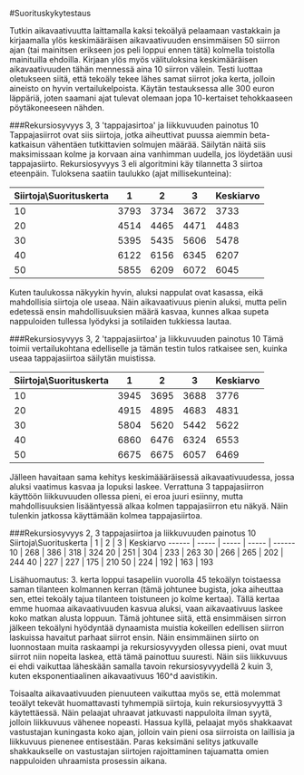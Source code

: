 #Suorituskykytestaus

Tutkin aikavaativuutta laittamalla kaksi tekoälyä pelaamaan vastakkain ja kirjaamalla ylös keskimääräisen aikavaativuuden ensimmäisen 50 siirron ajan (tai mainitsen erikseen jos peli loppui ennen tätä) kolmella toistolla mainituilla ehdoilla. Kirjaan ylös myös välituloksina keskimääräisen aikavaativuuden tähän mennessä aina 10 siirron välein. Testi luottaa oletukseen siitä, että tekoäly tekee lähes samat siirrot joka kerta, jolloin aineisto on hyvin vertailukelpoista. Käytän testauksessa alle 300 euron läppäriä, joten saamani ajat tulevat olemaan jopa 10-kertaiset tehokkaaseen pöytäkoneeseen nähden. 

###Rekursiosyvyys 3, 3 'tappajasirtoa' ja liikkuvuuden painotus 10
Tappajasiirrot ovat siis siirtoja, jotka aiheuttivat puussa aiemmin beta-katkaisun vähentäen tutkittavien solmujen määrää. Säilytän näitä siis maksimissaan kolme ja korvaan aina vanhimman uudella, jos löydetään uusi tappajasiirto. Rekursiosyvyys 3 eli algoritmini käy tilannetta 3 siirtoa eteenpäin. Tuloksena saatiin taulukko (ajat millisekunteina):

Siirtoja\Suorituskerta | 1 | 2 | 3 | Keskiarvo
------ | ----- | ----- | ----- | ------
10 | 3793 | 3734 | 3672 | 3733
20 | 4514 | 4465 | 4471 | 4483
30 | 5395 | 5435 | 5606 | 5478
40 | 6122 | 6156 | 6345 | 6207
50 | 5855 | 6209 | 6072 | 6045

Kuten taulukossa näkyykin hyvin, aluksi nappulat ovat kasassa, eikä mahdollisia siirtoja ole useaa. Näin aikavaativuus pienin aluksi, mutta pelin edetessä ensin mahdollisuuksien määrä kasvaa, kunnes alkaa supeta nappuloiden tullessa lyödyksi ja sotilaiden tukkiessa lautaa.

###Rekursiosyvyys 3, 2 'tappajasiirtoa' ja liikkuvuuden painotus 10
Tämä toimii vertailukohtana edelliselle ja tämän testin tulos ratkaisee sen, kuinka useaa tappajasiirtoa säilytän muistissa. 

Siirtoja\Suorituskerta | 1 | 2 | 3 | Keskiarvo
------ | ----- | ----- | ----- | ------
10 | 3945 | 3695 | 3688 | 3776
20 | 4915 | 4895 | 4683 | 4831
30 | 5804 | 5620 | 5442 | 5622
40 | 6860 | 6476 | 6324 | 6553
50 | 6675 | 6675 | 6057 | 6469

Jälleen havaitaan sama kehitys keskimäääräisessä aikavaativuudessa, jossa aluksi vaatimus kasvaa ja lopuksi laskee. Verrattuna 3 tappajasiirron käyttöön liikkuvuuden ollessa pieni, ei eroa juuri esiinny, mutta mahdollisuuksien lisääntyessä alkaa kolmen tappajasiirron etu näkyä. Näin tulenkin jatkossa käyttämään kolmea tappajasiirtoa.

###Rekursiosyvyys 2, 3 tappajasiirtoa ja liikkuvuuden painotus 10
Siirtoja\Suorituskerta | 1 | 2 | 3 | Keskiarvo
------ | ----- | ----- | ----- | ------
10 | 268 | 386 | 318 | 324
20 | 251 | 304 | 233 | 263
30 | 266 | 265 | 202 | 244
40 | 227 | 227 | 175 | 210
50 | 224 | 192 | 163 | 193

Lisähuomautus: 3. kerta loppui tasapeliin vuorolla 45 tekoälyn toistaessa saman tilanteen kolmannen kerran (tämä johtunee bugista, joka aiheuttaa sen, ettei tekoäly tajua tilanteen toistuneen jo kolme kertaa). Tällä kertaa emme huomaa aikavaativuuden kasvua aluksi, vaan aikavaativuus laskee koko matkan alusta loppuun. Tämä johtunee siitä, että ensimmäisen sirron jälkeen tekoälyni hyödyntää dynaamista muistia kokeillen edellisen siirron laskuissa havaitut parhaat siirrot ensin. Näin ensimmäinen siirto on luonnostaan muita raskaampi ja rekursiosyvyyden ollessa pieni, ovat muut siirrot niin nopeita laskea, että tämä painottuu suuresti. Näin siis liikkuvuus ei ehdi vaikuttaa läheskään samalla tavoin rekursiosyvyydellä 2 kuin 3, kuten eksponentiaalinen aikavaativuus 160^d aavistikin. 

Toisaalta aikavaativuuden pienuuteen vaikuttaa myös se, että molemmat teoälyt tekevät huomattavasti tyhmempiä siirtoja, kuin rekursiosyvyyttä 3 käytettäessä. Näin pelaajat uhraavat jatkuvasti nappuloita ilman syytä, jolloin liikkuvuus vähenee nopeasti. Hassua kyllä, pelaajat myös shakkaavat vastustajan kuningasta koko ajan, jolloin vain pieni osa siirroista on laillisia ja liikkuvuus pienenee entisestään. Paras keksimäni selitys jatkuvalle shakkaukselle on vastustajan siirtojen rajoittaminen tajuamatta omien nappuloiden uhraamista prosessin aikana.
